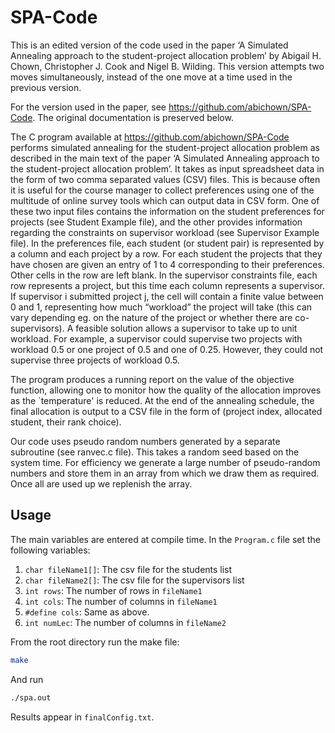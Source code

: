 # SPA-Code
This is an edited version of the code used in the paper ‘A Simulated Annealing approach to the student-project allocation problem’ by Abigail H. Chown, Christopher J. Cook and Nigel B. Wilding. This version attempts two moves simultaneously, instead of the one move at a time used in the previous version. 

For the version used in the paper, see https://github.com/abichown/SPA-Code. The original documentation is preserved below.

The C program available at https://github.com/abichown/SPA-Code performs simulated annealing for the student-project allocation problem as described in the main text of the paper ‘A Simulated Annealing approach to the student-project allocation problem’. It takes as input spreadsheet data in the form of two comma separated values (CSV) files. This is because often it is useful for the course manager to collect preferences using one of the multitude of online survey tools which can output data in CSV form. One of these two input files contains the information on the student preferences for projects (see Student Example file), and the other provides information regarding the constraints on supervisor workload (see Supervisor Example file). In the preferences file, each student (or student pair) is represented by a column and each project by a row. For each student the projects that they have chosen are given an entry of 1 to 4 corresponding to their preferences. Other cells in the row are left blank. In the supervisor constraints file,  each row represents a project, but this time each column represents a supervisor. If supervisor i submitted project j, the cell will contain a finite value between 0 and 1, representing how much “workload” the project will take (this can vary depending eg. on the nature of the project or whether there are co-supervisors). A feasible solution allows a supervisor to take up to unit workload. For example, a supervisor could supervise two projects with workload 0.5 or one project of 0.5 and one of 0.25. However, they could not supervise three projects of workload 0.5. 

The program produces a running report on the value of the objective function, allowing one to monitor how the quality of the allocation improves as the `temperature' is reduced. At the end of the annealing schedule, the final allocation is output to a CSV file in the form of (project index, allocated student, their rank choice). 

Our code uses pseudo random numbers generated by a separate subroutine (see ranvec.c file). This takes a random seed based on the system time. For efficiency we generate a large number of pseudo-random numbers and store them in an array from which we draw them as required. Once all are used up we replenish the array.

## Usage

The main variables are entered at compile time. In the `Program.c` file set the following variables:

1. `char fileName1[]`: The csv file for the students list
2. `char fileName2[]`: The csv file for the supervisors list
3. `int rows`: The number of rows in `fileName1`
4. `int cols`: The number of columns in `fileName1`
5. `#define cols`: Same as above.
6. `int numLec`: The number of columns in `fileName2`

From the root directory run the make file:

```sh
make
```

And run

```sh
./spa.out
```

Results appear in `finalConfig.txt`.
